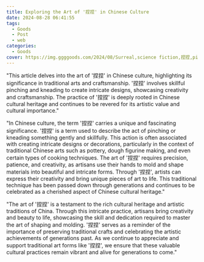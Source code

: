 ```yaml
---
title: Exploring the Art of '捏捏' in Chinese Culture
date: 2024-08-28 06:41:55
tags:
  - Goods
  - Post
  - web
categories:
  - Goods
cover: https://img.ggggoods.com/2024/08/Surreal,science fiction,捏捏,pinch,technology,tech,diagrams,renderings,colors_20240830_00001_.png
---
```


"This article delves into the art of '捏捏' in Chinese culture, highlighting its significance in traditional arts and craftsmanship. '捏捏' involves skillful pinching and kneading to create intricate designs, showcasing creativity and craftsmanship. The practice of '捏捏' is deeply rooted in Chinese cultural heritage and continues to be revered for its artistic value and cultural importance."

"In Chinese culture, the term '捏捏' carries a unique and fascinating significance. '捏捏' is a term used to describe the act of pinching or kneading something gently and skillfully. This action is often associated with creating intricate designs or decorations, particularly in the context of traditional Chinese arts such as pottery, dough figurine making, and even certain types of cooking techniques. The art of '捏捏' requires precision, patience, and creativity, as artisans use their hands to mold and shape materials into beautiful and intricate forms. Through '捏捏', artists can express their creativity and bring unique pieces of art to life. This traditional technique has been passed down through generations and continues to be celebrated as a cherished aspect of Chinese cultural heritage."

"The art of '捏捏' is a testament to the rich cultural heritage and artistic traditions of China. Through this intricate practice, artisans bring creativity and beauty to life, showcasing the skill and dedication required to master the art of shaping and molding. '捏捏' serves as a reminder of the importance of preserving traditional crafts and celebrating the artistic achievements of generations past. As we continue to appreciate and support traditional art forms like '捏捏', we ensure that these valuable cultural practices remain vibrant and alive for generations to come."
